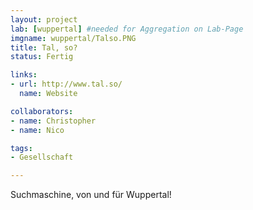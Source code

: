 ```yaml
---
layout: project
lab: [wuppertal] #needed for Aggregation on Lab-Page
imgname: wuppertal/Talso.PNG
title: Tal, so?
status: Fertig

links:
- url: http://www.tal.so/
  name: Website

collaborators:
- name: Christopher
- name: Nico

tags:
- Gesellschaft

---
```


Suchmaschine, von und für Wuppertal!

